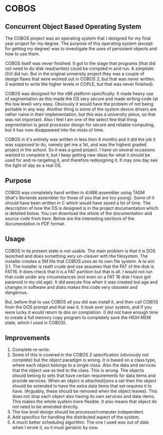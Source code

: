 # COBOS #
## Concurrent Object Based Operating System ##

The COBOS project was an operating system that I designed for my final year project for my degree. The purpose of this operating system (except for getting my degree) was to investigate the uses of persistent objects and how to use them.

 COBOS itself was never finished. It got to the stage that programs (that did not need to do disk read/writes) could be compiled in and run. A simplistic GUI did run. But in the original university project they was a couple of design flaws that were worked out in COBOS 2, but that was never written. (I wanted to write the higher levels in COPLE, but that was never finished).

 COBOS was designed for the x86 platform specifically. It made heavy use of segmentation as this made the OS very secure and made writing code (at the low level) very easy. Obviously it would have the problem of not being portable in any way. Another thing is some of the system device drivers are rather naive in their implementation, but this was a university piece, so that was not important. Also I feel I am one of the select few that thing segmentation is good processor design for secure and reliable computing, but it has now disappeared into the mists of time.

 COBOS in it's entirety was written in less then 6 months and it did the job it was supposed to do, namely get me a 1st, and was the highest graded project in the school. So it was a good project. I have on several occasions wanted to complete it, but I keep getting new ideas for what it should be used for and re-targeting it, and therefore redesigning it. It may one day see the light of day as a real OS. 

## Purpose ##
 COBOS was completely hand written in 4/486 assembler using TASM (that's Borlands assembler for those of you that are too young). Some of it should have been written in C which would have saved a lot of time. The description of how the OS is designed is in the project documentation which is detailed below. You can download the whole of the documentation and source code from here. Below are the interesting sections of the documentation in PDF format.


## Usage ##
 COBOS in its present state is not usable. The main problem is that it is DOS launched and does something very un-cleaver with the filesystem. The installer creates a 5M file that COBOS uses as its own file system. A-la win 3.1. The installer is reallt crude and use assumes that the FAT of the disk is FAT16. It does check that it is a FAT partition but that is all. I would not run that code under any circumstances (not even on a FAT 16 disk I have got paranoid in my old age). It did execute fine when it was created but age and changes in software and disks makes this code very obsolete and dangerous.

 But, before that to use COBOS all you did was install it, and then call COBOS from the DOS prompt and that was it. It took over your system, and if you were lucky it would return to dos on completion. (I did not have enough time to create a full memory copy program to completely save the HIGH MEM state, which I used in COBOS). 

## Improvements ##
1. Complete re-write. 
2. Some of this is covered in the COBOS 2 specification (obviously not complete) but the object paradigm is wrong. It is based on a class type, where each object belongs to a single class. Also the data and services that the object use as tied to the class. This is wrong. The objects should belong to sets that have certain requirements for data items and provide services. When an object is attached/joins a set then the object should be extended to have the extra data items that set requires it to have. (Arguably, these should be removed when the object leaves). This does not stop each object also having its own services and data-items. This makes the whole system more flexible. It also means that object do not need to be amended directly. 
3. The low level design should be processor/computer independent. 
4. Add specifics for handling the distributed aspect of the system. 
5. A much better scheduling algorithm. The one I used was out of date when I wrote it, so it must geriatric by now.

